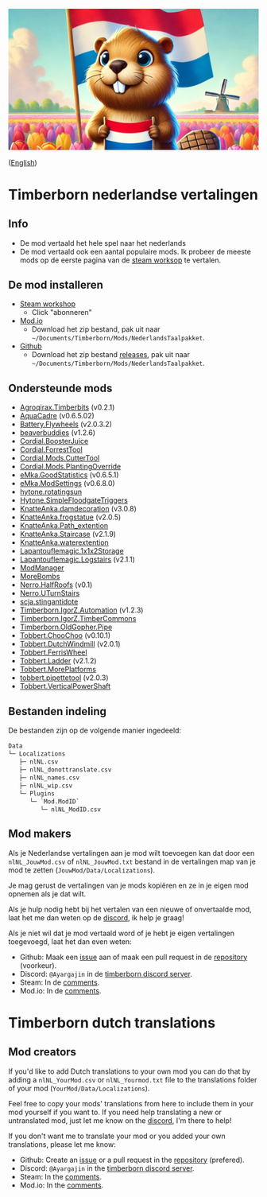 ![Een bever die ineen tulpenveld staat](Data/thumbnail.jpg)

([English](#timberborn-dutch-translations))

# Timberborn nederlandse vertalingen

## Info

- De mod vertaald het hele spel naar het nederlands
- De mod vertaald ook een aantal populaire mods. Ik probeer de meeste mods op de eerste pagina van de [steam worksop](https://steamcommunity.com/app/1062090/workshop/) te vertalen.

## De mod installeren

- [Steam workshop](https://steamcommunity.com/sharedfiles/filedetails/?id=3345327949)
  - Click "abonneren"
- [Mod.io](https://mod.io/g/timberborn/m/nederlands-taalpakket)
  - Download het zip bestand, pak uit naar `~/Documents/Timberborn/Mods/NederlandsTaalpakket`.
- [Github](https://github.com/Agroqirax/TimberbornNederlandsTaalpakket)
  - Download het zip bestand [releases](https://github.com/Agroqirax/TimberbornNederlandsTaalpakket/releases/latest), pak uit naar `~/Documents/Timberborn/Mods/NederlandsTaalpakket`.

## Ondersteunde mods

- [Agroqirax.Timberbits](https://steamcommunity.com/sharedfiles/filedetails/?id=3319416025) (v0.2.1)
- [AquaCadre](https://steamcommunity.com/sharedfiles/filedetails/?id=3316292521) (v0.6.5.02)
- [Battery.Flywheels](https://steamcommunity.com/sharedfiles/filedetails/?id=3322428023) (v2.0.3.2)
- [beaverbuddies](https://steamcommunity.com/sharedfiles/filedetails/?id=3293380223) (v1.2.6)
- [Cordial.BoosterJuice](https://steamcommunity.com/sharedfiles/filedetails/?id=3321838014)
- [Cordial.ForrestTool](https://steamcommunity.com/sharedfiles/filedetails/?id=3336999108)
- [Cordial.Mods.CutterTool](https://steamcommunity.com/sharedfiles/filedetails/?id=3334584916)
- [Cordial.Mods.PlantingOverride](https://steamcommunity.com/sharedfiles/filedetails/?id=3343029129)
- [eMka.GoodStatistics](https://steamcommunity.com/sharedfiles/filedetails/?id=3321521358) (v0.6.5.1)
- [eMka.ModSettings](https://steamcommunity.com/sharedfiles/filedetails/?id=3283831040) (v0.6.8.0)
- [hytone.rotatingsun](https://steamcommunity.com/sharedfiles/filedetails/?id=3343320334)
- [Hytone.SimpleFloodgateTriggers](https://steamcommunity.com/sharedfiles/filedetails/?id=3341210959)
- [KnatteAnka.damdecoration](https://steamcommunity.com/sharedfiles/filedetails/?id=3296543474) (v3.0.8)
- [KnatteAnka.frogstatue](https://steamcommunity.com/sharedfiles/filedetails/?id=3279640818) (v2.0.5)
- [KnatteAnka.Path_extention](https://steamcommunity.com/sharedfiles/filedetails/?id=3282276626)
- [KnatteAnka.Staircase](https://steamcommunity.com/sharedfiles/filedetails/?id=3277416566) (v2.1.9)
- [KnatteAnka.waterextention](https://steamcommunity.com/sharedfiles/filedetails/?id=3285720709)
- [Lapantouflemagic.1x1x2Storage](https://steamcommunity.com/sharedfiles/filedetails/?id=3281653061)
- [Lapantouflemagic.Logstairs](https://steamcommunity.com/sharedfiles/filedetails/?id=3281774771) (v2.1.1)
- [ModManager](https://steamcommunity.com/sharedfiles/filedetails/?id=3286370025)
- [MoreBombs](https://steamcommunity.com/sharedfiles/filedetails/?id=3313990688)
- [Nerro.HalfRoofs](https://steamcommunity.com/sharedfiles/filedetails/?id=3345158183) (v0.1)
- [Nerro.UTurnStairs](https://steamcommunity.com/sharedfiles/filedetails/?id=3344104932)
- [scja.stingantidote](https://steamcommunity.com/sharedfiles/filedetails/?id=3294983713)
- [Timberborn.IgorZ.Automation](https://steamcommunity.com/sharedfiles/filedetails/?id=3324234282) (v1.2.3)
- [Timberborn.IgorZ.TimberCommons](https://steamcommunity.com/sharedfiles/filedetails/?id=3337906807)
- [Timberborn.OldGopher.Pipe](https://steamcommunity.com/sharedfiles/filedetails/?id=3345266573)
- [Tobbert.ChooChoo](https://steamcommunity.com/sharedfiles/filedetails/?id=3346279334) (v0.10.1)
- [Tobbert.DutchWindmill](https://steamcommunity.com/sharedfiles/filedetails/?id=3341274783) (v2.0.1)
- [Tobbert.FerrisWheel](https://steamcommunity.com/sharedfiles/filedetails/?id=3331500753)
- [Tobbert.Ladder](https://steamcommunity.com/sharedfiles/filedetails/?id=3286476486) (v2.1.2)
- [Tobbert.MorePlatforms](https://steamcommunity.com/sharedfiles/filedetails/?id=3341374073)
- [tobbert.pipettetool](https://steamcommunity.com/sharedfiles/filedetails/?id=3287407048) (v2.0.3)
- [Tobbert.VerticalPowerShaft](https://steamcommunity.com/sharedfiles/filedetails/?id=3287769244)

## Bestanden indeling

De bestanden zijn op de volgende manier ingedeeld:

```
Data
└─ Localizations
   ├─ nlNL.csv
   ├─ nlNL_donottranslate.csv
   ├─ nlNL_names.csv
   ├─ nlNL_wip.csv
   └─ Plugins
      └─ `Mod.ModID`
         └─ nlNL_ModID.csv
```

## Mod makers

Als je Nederlandse vertalingen aan je mod wilt toevoegen kan dat door een `nlNL_JouwMod.csv` of `nlNL_JouwMod.txt` bestand in de vertalingen map van je mod te zetten (`JouwMod/Data/Localizations`).

Je mag gerust de vertalingen van je mods kopiëren en ze in je eigen mod opnemen als je dat wilt.

Als je hulp nodig hebt bij het vertalen van een nieuwe of onvertaalde mod, laat het me dan weten op de [discord](https://discord.gg/vkqYSXB3), ik help je graag!

Als je niet wil dat je mod vertaald word of je hebt je eigen vertalingen toegevoegd, laat het dan even weten:

- Github: Maak een [issue](https://github.com/Agroqirax/TimberbornNederlandsTaalpakket/issues/new?template=remove-translations.yml) aan of maak een pull request in de [repository](https://github.com/Agroqirax/TimberbornNederlandsTaalpakket) (voorkeur).
- Discord: `@Ayargajin` in de [timberborn discord server](https://discord.gg/vkqYSXB3).
- Steam: In de [comments](https://steamcommunity.com/sharedfiles/filedetails/?id=3345327949).
- Mod.io: In de [comments](https://mod.io/g/timberborn/m/nederlands-taalpakket).

# Timberborn dutch translations

## Mod creators

If you'd like to add Dutch translations to your own mod you can do that by adding a `nlNL_YourMod.csv` or `nlNL_Yourmod.txt` file to the translations folder of your mod (`YourMod/Data/Localizations`).

Feel free to copy your mods' translations from here to include them in your mod yourself if you want to.
If you need help translating a new or untranslated mod, just let me know on the [discord](https://discord.gg/vkqYSXB3), I'm there to help!

If you don't want me to translate your mod or you added your own translations, please let me know:

- Github: Create an [issue](https://github.com/Agroqirax/TimberbornNederlandsTaalpakket/issues/new?template=remove-translations.yml) or a pull request in the [repository](https://github.com/Agroqirax/TimberbornNederlandsTaalpakket) (prefered).
- Discord: `@Ayargajin` in the [timberborn discord server](https://discord.gg/vkqYSXB3).
- Steam: In the [comments](https://steamcommunity.com/sharedfiles/filedetails/?id=3345327949).
- Mod.io: In the [comments](https://mod.io/g/timberborn/m/nederlands-taalpakket).
